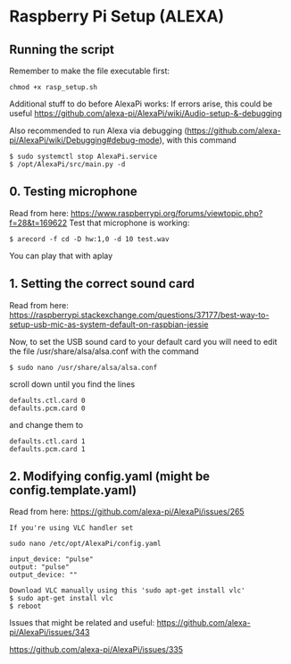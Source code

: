 # Raspberry Pi Setup (ALEXA)

## Running the script
Remember to make the file executable first:
```
chmod +x rasp_setup.sh
```

Additional stuff to do before AlexaPi works:
If errors arise, this could be useful https://github.com/alexa-pi/AlexaPi/wiki/Audio-setup-&-debugging

Also recommended to run Alexa via debugging (https://github.com/alexa-pi/AlexaPi/wiki/Debugging#debug-mode), with this command
```
$ sudo systemctl stop AlexaPi.service
$ /opt/AlexaPi/src/main.py -d
```

## 0. Testing microphone ##

Read from here:
https://www.raspberrypi.org/forums/viewtopic.php?f=28&t=169622
Test that microphone is working:
```
$ arecord -f cd -D hw:1,0 -d 10 test.wav
```
You can play that with aplay


## 1. Setting the correct sound card ##

Read from here:
https://raspberrypi.stackexchange.com/questions/37177/best-way-to-setup-usb-mic-as-system-default-on-raspbian-jessie

Now, to set the USB sound card to your default card you will need to edit the file /usr/share/alsa/alsa.conf with the command 
```
$ sudo nano /usr/share/alsa/alsa.conf 
```
scroll down until you find the lines
```
defaults.ctl.card 0
defaults.pcm.card 0
```
and change them to
```
defaults.ctl.card 1
defaults.pcm.card 1
```


## 2. Modifying config.yaml (might be config.template.yaml) ##
Read from here:
https://github.com/alexa-pi/AlexaPi/issues/265


    If you're using VLC handler set

    sudo nano /etc/opt/AlexaPi/config.yaml

    input_device: "pulse"
    output: "pulse"
    output_device: ""

    Download VLC manually using this 'sudo apt-get install vlc'
    $ sudo apt-get install vlc
    $ reboot



Issues that might be related and useful:
https://github.com/alexa-pi/AlexaPi/issues/343

https://github.com/alexa-pi/AlexaPi/issues/335
